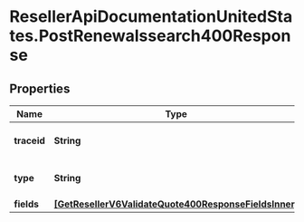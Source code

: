 # ResellerApiDocumentationUnitedStates.PostRenewalssearch400Response

## Properties

Name | Type | Description | Notes
------------ | ------------- | ------------- | -------------
**traceid** | **String** | Unique Id to identify error. | [optional] 
**type** | **String** | Describes the type of the error. | [optional] 
**fields** | [**[GetResellerV6ValidateQuote400ResponseFieldsInner]**](GetResellerV6ValidateQuote400ResponseFieldsInner.md) |  | [optional] 


